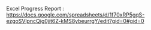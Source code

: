 Excel Progress Report : https://docs.google.com/spreadsheets/d/1f70xRP5gqS-ezgoSVlpncQig0jit6Z-kMS8ybeurrgY/edit?gid=0#gid=0
